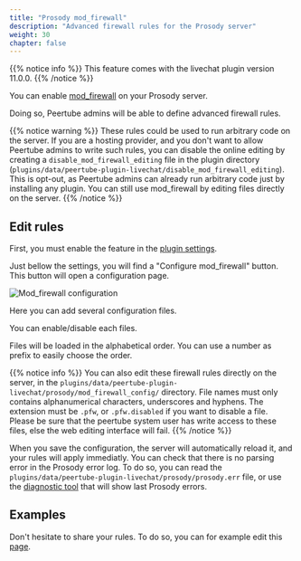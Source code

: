 ```yaml
---
title: "Prosody mod_firewall"
description: "Advanced firewall rules for the Prosody server"
weight: 30
chapter: false
---
```


{{% notice info %}}
This feature comes with the livechat plugin version 11.0.0.
{{% /notice %}}

You can enable [mod_firewall](https://modules.prosody.im/mod_firewall) on your Prosody server.

Doing so, Peertube admins will be able to define advanced firewall rules.

{{% notice warning %}}
These rules could be used to run arbitrary code on the server.
If you are a hosting provider, and you don't want to allow Peertube admins to write such rules, you can disable the online editing by creating a `disable_mod_firewall_editing` file in the plugin directory (`plugins/data/peertube-plugin-livechat/disable_mod_firewall_editing`).
This is opt-out, as Peertube admins can already run arbitrary code just by installing any plugin.
You can still use mod_firewall by editing files directly on the server.
{{% /notice %}}

## Edit rules

First, you must enable the feature in the [plugin settings](/peertube-plugin-livechat/documentation/admin/settings).

Just bellow the settings, you will find a "Configure mod_firewall" button.
This button will open a configuration page.

![Mod_firewall configuration](/peertube-plugin-livechat/images/mod_firewall.png?classes=shadow,border&height=400px)

Here you can add several configuration files.

You can enable/disable each files.

Files will be loaded in the alphabetical order.
You can use a number as prefix to easily choose the order.

{{% notice info %}}
You can also edit these firewall rules directly on the server, in the `plugins/data/peertube-plugin-livechat/prosody/mod_firewall_config/` directory.
File names must only contains alphanumerical characters, underscores and hyphens.
The extension must be `.pfw`, or `.pfw.disabled` if you want to disable a file.
Please be sure that the peertube system user has write access to these files, else the web editing interface will fail.
{{% /notice %}}

When you save the configuration, the server will automatically reload it, and your rules will apply immediatly.
You can check that there is no parsing error in the Prosody error log.
To do so, you can read the `plugins/data/peertube-plugin-livechat/prosody/prosody.err` file, or use the [diagnostic tool](/peertube-plugin-livechat/documentation/installation/troubleshooting/) that will show last Prosody errors.

## Examples

Don't hesitate to share your rules.
To do so, you can for example edit this [page](/peertube-plugin-livechat/contributing/document/#write-documentation).
